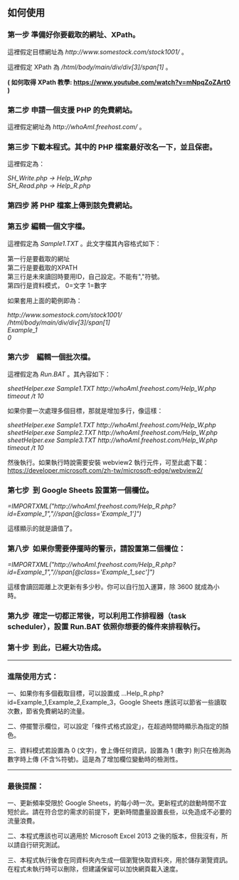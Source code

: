 ## 如何使用

### 第一步 準備好你要截取的網址、XPath。

這裡假定目標網址為 _ht<span>tp://www<span>.somestock<span>.com/stock1001/_ 。

這裡假定 XPath 為 _/html/body/main/div/div\[3\]/span\[1\]_ 。

**( 如何取得 XPath 教學: https://www.youtube.com/watch?v=mNpqZoZArt0 )**

### 第二步 申請一個支援 PHP 的免費網站。

這裡假定網址為 _ht<span>tp://whoAmI<span>.freehost<span>.com/_ 。

### 第三步 下載本程式。其中的 PHP 檔案最好改名一下，並且保密。

這裡假定為：

_SH\_Write.php -> Help\_W.php_  
_SH\_Read.php -> Help\_R.php_

### 第四步 將 PHP 檔案上傳到該免費網站。

### 第五步 編輯一個文字檔。

這裡假定為 _Sample1.TXT_ 。此文字檔其內容格式如下：

第一行是要截取的網址  
第二行是要截取的XPATH  
第三行是未來讀回時要用ID，自己設定。不能有","符號。  
第四行是資料模式， 0=文字 1=數字

如果套用上面的範例即為：

_ht<span>tp://www<span>.somestock<span>.com/stock1001/_  
_/html/body/main/div/div\[3\]/span\[1\]_  
_Example\_1_  
_0_

### 第六步　編輯一個批次檔。

這裡假定為 _Run.BAT_ 。其內容如下：

_sheetHelper.exe Sample1.TXT ht<span>tp://whoAmI.freehost.com/Help_W.php_  
_timeout /t 10_

如果你要一次處理多個目標，那就是增加多行，像這樣：

_sheetHelper.exe Sample1.TXT ht<span>tp://whoAmI<span>.freehost<span>.com/Help_W.php_  
_sheetHelper.exe Sample2.TXT ht<span>tp://whoAmI<span>.freehost<span>.com/Help_W.php_  
_sheetHelper.exe Sample3.TXT ht<span>tp://whoAmI<span>.freehost<span>.com/Help_W.php_  
_timeout /t 10_

然後執行。如果執行時說需要安裝 webview2 執行元件，可至此處下載：  
https://developer.microsoft.com/zh-tw/microsoft-edge/webview2/

### 第七步  到 Google Sheets 設置第一個欄位。

_\=IMPORTXML("ht<span>tp://whoAmI<span>.freehost<span>.com/Help_R.php?id=Example_1","//span[@class='Example_1']")_

這樣顯示的就是讀值了。

### 第八步  如果你需要停擺時的警示，請設置第二個欄位：

_\=IMPORTXML("ht<span>tp://whoAmI<span>.freehost<span>.com/Help_R.php?id=Example_1","//span[@class='Example_1_sec']")_

這樣會讀回距離上次更新有多少秒。你可以自行加入運算，除 3600 就成為小時。

### 第九步  確定一切都正常後，可以利用工作排程器（task scheduler），設置 Run.BAT 依照你想要的條件來排程執行。

### 第十步  到此，已經大功告成。

---

### 進階使用方式：

一、如果你有多個截取目標，可以設置成 ...Help\_R.php?id=Example\_1,Example\_2,Example\_3，Google Sheets 應該可以節省一些讀取次數，節省免費網站的流量。

二、停擺警示欄位，可以設定「條件式格式設定」，在超過時間時顯示為指定的顏色。

三、資料模式若設置為 0 (文字)，會上傳任何資訊，設置為 1 (數字) 則只在檢測為數字時上傳 (不含%符號)。這是為了增加欄位變動時的檢測性。

---

### 最後提醒：

一、更新頻率受限於 Google Sheets，約每小時一次。更新程式的啟動時間不宜短於此。請在符合您的需求的前提下，更新時間盡量設置長些，以免造成不必要的流量浪費。

二、本程式應該也可以適用於 Microsoft Excel 2013 之後的版本，但我沒有，所以請自行研究測試。

三、本程式執行後會在同資料夾內生成一個瀏覽快取資料夾，用於儲存瀏覽資訊。在程式未執行時可以刪除，但建議保留可以加快網頁載入速度。
